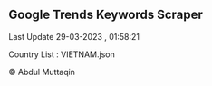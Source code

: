 

## Google Trends Keywords Scraper 
 
Last Update 29-03-2023 , 01:58:21

Country List :
VIETNAM.json



© Abdul Muttaqin 
